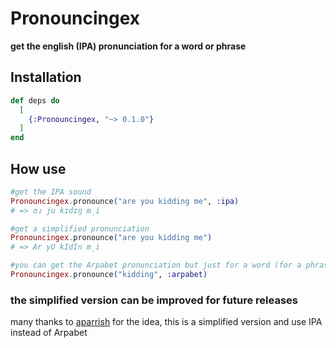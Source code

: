 # Pronouncingex

**get the english (IPA) pronunciation for a word or phrase**

## Installation


```elixir
def deps do
  [
    {:Pronouncingex, "~> 0.1.0"}
  ]
end
```

## How use
```elixir
#get the IPA sound
Pronouncingex.pronounce("are you kidding me", :ipa)
# => ɑɹ ju kɪdɪŋ m̩i

#get a simplified pronunciation
Pronouncingex.pronounce("are you kidding me")
# => Ar yU kIdIn m̩i 

#you can get the Arpabet pronunciation but just for a word (for a phrase arpabet can be a bit clumsy)
Pronouncingex.pronounce("kidding", :arpabet)

```

### the simplified version can be improved for future releases

many thanks to [aparrish](https://github.com/aparrish/pronouncingjs) for the idea, this is a simplified version and use IPA instead of Arpabet



